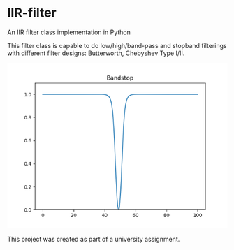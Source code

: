 # IIR-filter
An IIR filter class implementation in Python

This filter class is capable to do low/high/band-pass and stopband filterings with different filter designs: Butterworth, Chebyshev Type I/II.

![alt tag](bandstop_response.png)

This project was created as part of a university assignment.
